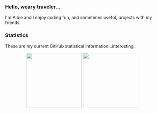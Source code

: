 ### Hello, weary traveler...

I'm Albie and I enjoy coding fun, and sometimes useful, projects with my friends.

### Statistics

These are my current GitHub statistical information...interesting.

<div align="center">
  <img height="180em" src="https://github-readme-stats.vercel.app/api?username=InventivetalentDev&count_private=true&show_icons=true&theme=dark" />
  <img height="180em" src="https://github-readme-stats.vercel.app/api/top-langs/?username=InventivetalentDev&theme=dark&layout=compact&langs_count=6" />
</div>
